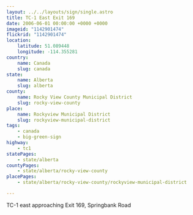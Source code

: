 ```yaml
---
layout: ../../layouts/sign/single.astro
title: TC-1 East Exit 169
date: 2006-06-01 00:00:00 +0000 +0000
imageid: "1142901474"
flickrid: "1142901474"
location:
    latitude: 51.089448
    longitude: -114.355281
country:
    name: Canada
    slug: canada
state:
    name: Alberta
    slug: alberta
county:
    name: Rocky View County Municipal District
    slug: rocky-view-county
place:
    name: Rockyview Municipal District
    slug: rockyview-municipal-district
tags:
    - canada
    - big-green-sign
highway:
    - tc1
statePages:
    - state/alberta
countyPages:
    - state/alberta/rocky-view-county
placePages:
    - state/alberta/rocky-view-county/rockyview-municipal-district

---
```

TC-1 east approaching Exit 169, Springbank Road